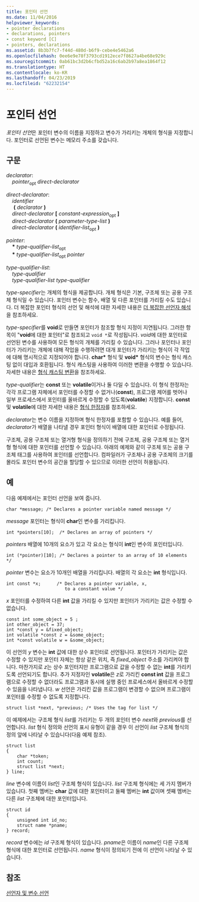 ```yaml
---
title: 포인터 선언
ms.date: 11/04/2016
helpviewer_keywords:
- pointer declarations
- declarations, pointers
- const keyword [C]
- pointers, declarations
ms.assetid: 8b3b7fc7-f44d-480d-b6f9-cebe4e5462a6
ms.openlocfilehash: 0ee6e9e78f3793cd1912ece7f8627a4be68e929c
ms.sourcegitcommit: 0ab61bc3d2b6cfbd52a16c6ab2b97a8ea1864f12
ms.translationtype: HT
ms.contentlocale: ko-KR
ms.lasthandoff: 04/23/2019
ms.locfileid: "62232154"
---
```

# <a name="pointer-declarations"></a>포인터 선언

*포인터 선언*은 포인터 변수의 이름을 지정하고 변수가 가리키는 개체의 형식을 지정합니다. 포인터로 선언된 변수는 메모리 주소를 갖습니다.

## <a name="syntax"></a>구문

*declarator*:<br/>
&nbsp;&nbsp;&nbsp;&nbsp;*pointer*<sub>opt</sub> *direct-declarator*

*direct-declarator*:<br/>
&nbsp;&nbsp;&nbsp;&nbsp;*identifier*<br/>
&nbsp;&nbsp;&nbsp;&nbsp; **(** *declarator* **)**<br/>
&nbsp;&nbsp;&nbsp;&nbsp;*direct-declarator* **[** *constant-expression*<sub>opt</sub> **]**<br/>
&nbsp;&nbsp;&nbsp;&nbsp;*direct-declarator* **(** *parameter-type-list* **)**<br/>
&nbsp;&nbsp;&nbsp;&nbsp;*direct-declarator* **(** *identifier-list*<sub>opt</sub> **)**

*pointer*:<br/>
&nbsp;&nbsp;&nbsp;&nbsp;<strong>\*</strong> *type-qualifier-list*<sub>opt</sub><br/>
&nbsp;&nbsp;&nbsp;&nbsp;<strong>\*</strong> *type-qualifier-list*<sub>opt</sub> *pointer*

*type-qualifier-list*:<br/>
&nbsp;&nbsp;&nbsp;&nbsp;*type-qualifier*<br/>
&nbsp;&nbsp;&nbsp;&nbsp;*type-qualifier-list* *type-qualifier*

*type-specifier*는 개체의 형식을 제공합니다. 개체 형식은 기본, 구조체 또는 공용 구조체 형식일 수 있습니다. 포인터 변수는 함수, 배열 및 다른 포인터를 가리킬 수도 있습니다. 더 복잡한 포인터 형식의 선언 및 해석에 대한 자세한 내용은 [더 복잡한 선언자 해석](../c-language/interpreting-more-complex-declarators.md)을 참조하세요.

*type-specifier*를 **void**로 만들면 포인터가 참조할 형식 지정이 지연됩니다. 그러한 항목이 "**void**에 대한 포인터"로 참조되고 `void *`로 작성됩니다. *void*에 대한 포인터로 선언된 변수를 사용하여 모든 형식의 개체를 가리킬 수 있습니다. 그러나 포인터나 포인터가 가리키는 개체에 대해 작업을 수행하려면 대개 포인터가 가리키는 형식이 각 작업에 대해 명시적으로 지정되어야 합니다. **char**<strong>\*</strong> 형식 및 **void**<strong>\*</strong> 형식의 변수는 형식 캐스팅 없이 대입과 호환됩니다. 형식 캐스팅을 사용하여 이러한 변환을 수행할 수 있습니다. 자세한 내용은 [형식 캐스팅 변환](../c-language/type-cast-conversions.md)을 참조하세요.

*type-qualifier*는 **const** 또는 **volatile**이거나 둘 다일 수 있습니다. 이 형식 한정자는 각각 프로그램 자체에서 포인터를 수정할 수 없거나(**const**), 프로그램 제어를 벗어나 일부 프로세스에서 포인터를 올바르게 수정할 수 있도록(**volatile**) 지정합니다. **const** 및 **volatile**에 대한 자세한 내용은 [형식 한정자](../c-language/type-qualifiers.md)를 참조하세요.

*declarator*는 변수 이름을 지정하며 형식 한정자를 포함할 수 있습니다. 예를 들어, *declarator*가 배열을 나타낼 경우 포인터 형식이 배열에 대한 포인터로 수정됩니다.

구조체, 공용 구조체 또는 열거형 형식을 정의하기 전에 구조체, 공용 구조체 또는 열거형 형식에 대한 포인터를 선언할 수 있습니다. 아래의 예제와 같이 구조체 또는 공용 구조체 태그를 사용하여 포인터를 선언합니다. 컴파일러가 구조체나 공용 구조체의 크기를 몰라도 포인터 변수의 공간을 할당할 수 있으므로 이러한 선언이 허용됩니다.

## <a name="examples"></a>예

다음 예제에서는 포인터 선언을 보여 줍니다.

```
char *message; /* Declares a pointer variable named message */
```

*message* 포인터는 형식이 **char**인 변수를 가리킵니다.

```
int *pointers[10];  /* Declares an array of pointers */
```

*pointers* 배열에 10개의 요소가 있고 각 요소는 형식이 **int**인 변수의 포인터입니다.

```
int (*pointer)[10]; /* Declares a pointer to an array of 10 elements */
```

*pointer* 변수는 요소가 10개인 배열을 가리킵니다. 배열의 각 요소는 **int** 형식입니다.

```
int const *x;      /* Declares a pointer variable, x,
                      to a constant value */
```

*x* 포인터를 수정하여 다른 **int** 값을 가리킬 수 있지만 포인터가 가리키는 값은 수정할 수 없습니다.

```
const int some_object = 5 ;
int other_object = 37;
int *const y = &fixed_object;
int volatile *const z = &some_object;
int *const volatile w = &some_object;
```

이 선언의 *y* 변수는 **int** 값에 대한 상수 포인터로 선언됩니다. 포인터가 가리키는 값은 수정할 수 있지만 포인터 자체는 항상 같은 위치, 즉 *fixed_object* 주소를 가리켜야 합니다. 마찬가지로 *z*는 상수 포인터지만 프로그램으로 값을 수정할 수 없는 **int**를 가리키도록 선언되기도 합니다. 추가 지정자인 **volatile**은 *z*로 가리킨 **const int** 값을 프로그램으로 수정할 수 없더라도 프로그램과 동시에 실행 중인 프로세스에서 올바르게 수정할 수 있음을 나타냅니다. *w* 선언은 가리킨 값을 프로그램이 변경할 수 없으며 프로그램이 포인터를 수정할 수 없도록 지정합니다.

```
struct list *next, *previous; /* Uses the tag for list */
```

이 예제에서는 구조체 형식 *list*를 가리키는 두 개의 포인터 변수 *next*와 *previous*를 선언합니다. *list* 형식 정의와 선언의 표시 유형이 같을 경우 이 선언이 *list* 구조체 형식의 정의 앞에 나타날 수 있습니다(다음 예제 참조).

```
struct list
{
    char *token;
    int count;
    struct list *next;
} line;
```

*line* 변수에 이름이 *list*인 구조체 형식이 있습니다. *list* 구조체 형식에는 세 가지 멤버가 있습니다. 첫째 멤버는 **char** 값에 대한 포인터이고 둘째 멤버는 **int** 값이며 셋째 멤버는 다른 *list* 구조체에 대한 포인터입니다.

```
struct id
{
    unsigned int id_no;
    struct name *pname;
} record;
```

*record* 변수에는 *id* 구조체 형식이 있습니다. *pname*은 이름이 *name*인 다른 구조체 형식에 대한 포인터로 선언됩니다. *name* 형식이 정의되기 전에 이 선언이 나타날 수 있습니다.

## <a name="see-also"></a>참조

[선언자 및 변수 선언](../c-language/declarators-and-variable-declarations.md)
